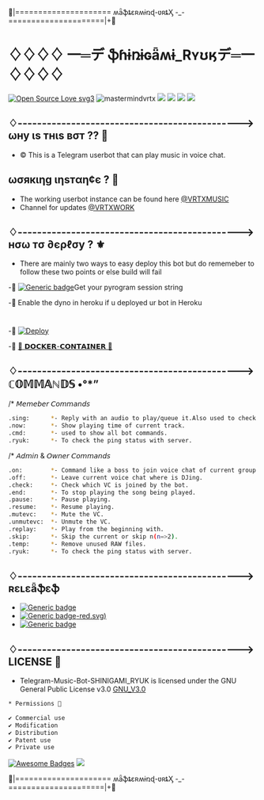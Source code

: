🍁|===================== ʍǟֆȶɛʀʍɨռɖ-ʋʀȶӼ -_- =====================|+🍁
# ♢♢♢♢           一═デ **ֆɦɨռɨɢǟʍɨ_Rʏʊӄ**デ═一      ♢♢♢♢  
[![Open Source Love svg3](https://badges.frapsoft.com/os/v3/open-source.svg?v=103)](https://github.com/ellerbrock/open-source-badges/)
<img align="centre" src="https://img.shields.io/badge/Made%20for-VSCode-1f425f.svg" alt="mastermindvrtx"/>
<img align="centre" src="http://ForTheBadge.com/images/badges/made-with-python.svg" />
<img align="centre" src="https://img.shields.io/badge/Arch_Linux-1793D1?style=for-the-badge&logo=arch-linux&logoColor=white"/> 
<img aligh="centre" src="https://img.shields.io/badge/Maintained%3F-yes-green.svg"/>
<img src="https://telegra.ph/file/2e419eca28153982c5e54.jpg" align="centre"/>



## ♢----------------------------------------------> ωну ιѕ тнιѕ вσт ?? 🤖
 - © This is a Telegram userbot that can play music in voice chat.
## ωσякιηg ιηѕтαη¢є ? 🚀
- The working userbot instance can be found here [@VRTXMUSIC](https:/t.me/vrtxmusic)
- Channel for updates [@VRTXWORK](https://t.me/vrtxwork/37)

## ♢----------------------------------------------> нσω тσ ∂єρℓσу ?   ⚜️
* There are mainly two ways to easy deploy this bot but do rememeber to follow these two points or else build will fail

-🌱 [![Generic badge](https://img.shields.io/badge/REPLIT-ֆɦɨռɨɢǟʍɨ_Rʏʊӄ-white.svg)](https://replit.com/@mastermindvrtx/ShinigamiRyukPyrogramSesion#main.py)Get your pyrogram session string

-🌱 Enable the dyno in heroku if u deployed ur bot in Heroku
#
-📍 [![Deploy](https://www.herokucdn.com/deploy/button.svg)](https://heroku.com/deploy?template=https://github.com/mastermindvrtx/Telegram-Music-Bot-SHINIGAMI_RYUK.git/tree/Vrtx)

-📍 [🐳 𝗗𝗢𝗖𝗞𝗘𝗥-𝗖𝗢𝗡𝗧𝗔𝗜𝗡𝗘𝗥 🐳](Dockerfile)

## ♢----------------------------------------------> ℂ𝕆𝕄𝕄𝔸ℕ𝔻𝕊 •°*”

/* 𝘔𝘦𝘮𝘦𝘣𝘦𝘳 𝘊𝘰𝘮𝘮𝘢𝘯𝘥𝘴
```sh
.sing:      *- Reply with an audio to play/queue it.Also used to check playlist.
.now:       *- Show playing time of current track.
.cmd:       *- used to show all bot commands.
.ryuk:      *- To check the ping status with server.
```
/* 𝘈𝘥𝘮𝘪𝘯 & 𝘖𝘸𝘯𝘦𝘳 𝘊𝘰𝘮𝘮𝘢𝘯𝘥𝘴 
```sh
.on:        *- Command like a boss to join voice chat of current group.
.off:       *- Leave current voice chat where is DJing.
.check:     *- Check which VC is joined by the bot.
.end:       *- To stop playing the song being played.
.pause:     *- Pause playing.
.resume:    *- Resume playing.
.mutevc:    *- Mute the VC.
.unmutevc:  *- Unmute the VC.
.replay:    *- Play from the beginning with.
.skip:      *- Skip the current or skip n(n=>2).
.temp:      *- Remove unused RAW files. 
.ryuk:      *- To check the ping status with server.
```


## ♢----------------------------------------------> ʀɛʟɛǟֆɛֆ
- [![Generic badge](https://img.shields.io/badge/Release-v6_Stable-blue.svg)](https://github.com/mastermindvrtx/Telegram-ImagetoPDF-Bot/releases/tag/v6_Stable)
- [![Generic badge](https://img.shields.io/badge/Release-v5_Stable)-red.svg)](https://github.com/mastermindvrtx/Telegram-ImagetoPDF-Bot/releases/tag/v5_Stable)
- [![Generic badge](https://img.shields.io/badge/Release-init-black.svg)](https://github.com/mastermindvrtx/Telegram-ImagetoPDF-Bot/releases/tag/init)

## ♢----------------------------------------------> LICENSE 💢 
* Telegram-Music-Bot-SHINIGAMI_RYUK is licensed under the GNU General Public License v3.0 [GNU_V3.0](LICENSE)
```sh
* Permissions 💢

✔ Commercial use
✔ Modification
✔ Distribution
✔ Patent use
✔ Private use 
```

[![Awesome Badges](https://img.shields.io/badge/badges-awesome-green.svg)](https://github.com/Naereen/badges)
<img src="https://telegra.ph/file/2e419eca28153982c5e54.jpg" align="centre"/>

🍁|===================== ʍǟֆȶɛʀʍɨռɖ-ʋʀȶӼ -_- =====================|+🍁